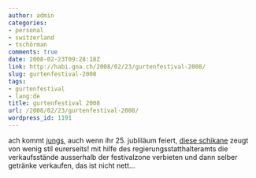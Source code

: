 ```yaml
---
author: admin
categories:
- personal
- switzerland
- tschörman
comments: true
date: 2008-02-23T09:28:18Z
link: http://habi.gna.ch/2008/02/23/gurtenfestival-2008/
slug: gurtenfestival-2008
tags:
- gurtenfestival
- lang:de
title: gurtenfestival 2008
url: /2008/02/23/gurtenfestival-2008/
wordpress_id: 1191
---
```


ach kommt [jungs](http://www.gurtenfestival.ch/), auch wenn ihr 25. jubliläum feiert, [diese schikane](http://www.espace.ch/artikel_487113.html) zeugt von wenig stil eurerseits! mit hilfe des regierungsstatthalteramts die verkaufsstände ausserhalb der festivalzone verbieten und dann selber getränke verkaufen, das ist nicht nett...



